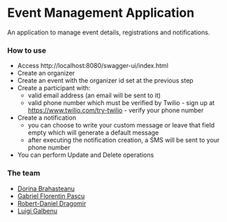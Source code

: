 # Event Management Application

An application to manage event details, registrations and notifications.

### How to use

- Access http://localhost:8080/swagger-ui/index.html
- Create an organizer
- Create an event with the organizer id set at the previous step
- Create a participant with:
    - valid email address (an email will be sent to it)
    - valid phone number which must be verified by Twilio
            - sign up at https://www.twilio.com/try-twilio
            - verify your phone number
- Create a notification
    - you can choose to write your custom message or leave that field empty which will generate a default message
    - after executing the notification creation, a SMS will be sent to your phone number
- You can perform Update and Delete operations
   
### The team

- [Dorina Brahasteanu](https://github.com/DorinaBr)
- [Gabriel Florentin Pascu](https://github.com/GabiPascu)
- [Robert-Daniel Dragomir](https://github.com/robertt287)
- [Luigi Galbenu](https://github.com/luigi13galbenu)
